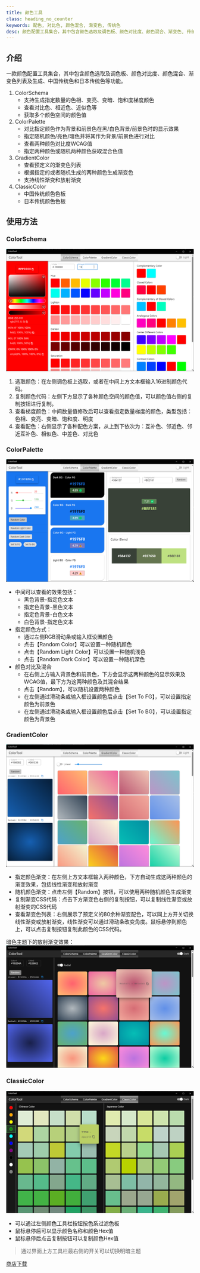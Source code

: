```yaml
---
title: 颜色工具
class: heading_no_counter
keywords: 配色, 对比色, 颜色混合, 渐变色, 传统色
desc: 颜色配置工具集合，其中包含颜色选取及调色板、颜色对比度、颜色混合、渐变色, 传统色等
---
```


## 介绍

一款颜色配置工具集合，其中包含颜色选取及调色板、颜色对比度、颜色混合、渐变色列表及生成、中国传统色和日本传统色等功能。
1. ColorSchema
   * 支持生成指定数量的色相、变亮、变暗、饱和度梯度颜色
   * 查看对比色、相近色、近似色等
   * 获取多个颜色空间的颜色值
2. ColorPalette
   * 对比指定颜色作为背景和前景色在黑/白色背景/前景色时的显示效果
   * 指定随机颜色/亮色/暗色并将其作为背景/前景色进行对比
   * 查看两种颜色对比度WCAG值
   * 指定两种颜色或随机两种颜色获取混合色值
3. GradientColor
   * 查看预定义的渐变色列表
   * 根据指定的或者随机生成的两种颜色生成渐变色
   * 支持线性渐变和放射渐变
4. ClassicColor
   * 中国传统颜色色板
   * 日本传统颜色色板

## 使用方法
### ColorSchema
![](../assets/images/UsefulTools/ColorTool1.png)
1. 选取颜色：在左侧调色板上选取，或者在中间上方文本框输入16进制颜色代码。
2. 复制颜色代码：左侧下方显示了各种颜色空间的颜色值，可以颜色值右侧的复制按钮进行复制。
3. 查看梯度颜色：中间数量值修改后可以查看指定数量梯度的颜色，类型包括：色相、变亮、变暗、饱和度、明度
4. 查看配色：右侧显示了各种配色方案，从上到下依次为：互补色、邻近色、邻近互补色、相似色、中差色、对比色

### ColorPalette
![](../assets/images/UsefulTools/ColorTool2.png)
* 中间可以查看的效果包括：
  * 黑色背景-指定色文本
  * 指定色背景-黑色文本
  * 指定色背景-白色文本
  * 白色背景-指定色文本
* 指定颜色方式：
  * 通过左侧RGB滑动条或输入框设置颜色
  * 点击【Random Color】可以设置一种随机颜色
  * 点击【Random Light Color】可以设置一种随机浅色
  * 点击【Random Dark Color】可以设置一种随机深色
* 颜色对比及混合
  * 在右侧上方输入背景色和前景色，下方会显示这两种颜色的显示效果及WCAG值，最下方为这两种颜色及其混合结果
  * 点击【Random】，可以随机设置两种颜色
  * 在左侧通过滑动条或输入框设置颜色后点击【Set To FG】，可以设置指定颜色为前景色
  * 在左侧通过滑动条或输入框设置颜色后点击【Set To BG】，可以设置指定颜色为背景色


### GradientColor

![](../assets/images/UsefulTools/ColorTool3.png)
* 指定颜色渐变：在左侧上方文本框输入两种颜色，下方自动生成这两种颜色的渐变效果，包括线性渐变和放射渐变
* 随机颜色渐变：点击左侧【Random】按钮，可以使用两种随机颜色生成渐变
* 复制渐变CSS代码：点击下方渐变色右侧的复制按钮，可以复制线性渐变或放射渐变的CSS代码
* 查看渐变色列表：右侧展示了预定义的80余种渐变配色，可以同上方开关切换线性渐变或放射渐变，线性渐变可以通过滑动条改变角度。鼠标悬停到颜色上，可以点击复制按钮复制此颜色的CSS代码。

暗色主题下的放射渐变效果：
![](../assets/images/UsefulTools/ColorTool4.png)

### ClassicColor
![](../assets/images/UsefulTools/ColorTool6.png)
* 可以通过左侧颜色工具栏按钮按色系过滤色板
* 鼠标悬停后可以显示颜色名称和颜色Hex值
* 鼠标悬停后点击复制按钮可以复制颜色Hex值

> 通过界面上方工具栏最右侧的开关可以切换明暗主题

[商店下载](https://apps.microsoft.com/detail/9P102NQ0CWX8)